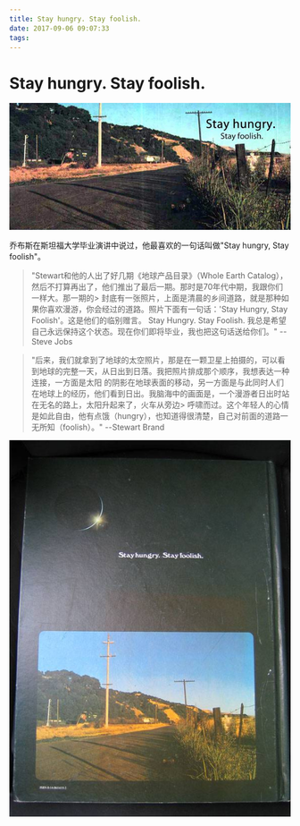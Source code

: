 ```yaml
---
title: Stay hungry. Stay foolish.
date: 2017-09-06 09:07:33
tags: 
---
```


# Stay hungry. Stay foolish.

![stay-hungry-stay-foolish](../img/Stay-hungry-Stay-foolish.jpg)

乔布斯在斯坦福大学毕业演讲中说过，他最喜欢的一句话叫做"Stay hungry, Stay foolish"。
<!-- more -->

> "Stewart和他的人出了好几期《地球产品目录》（Whole Earth Catalog），然后不打算再出了，他们推出了最后一期。那时是70年代中期，我跟你们一样大。那一期的>  封底有一张照片，上面是清晨的乡间道路，就是那种如果你喜欢漫游，你会经过的道路。照片下面有一句话：'Stay Hungry, Stay Foolish'。这是他们的临别赠言。
>  Stay Hungry. Stay Foolish. 我总是希望自己永远保持这个状态。现在你们即将毕业，我也把这句话送给你们。"
>                                                                                                --Steve Jobs


> "后来，我们就拿到了地球的太空照片，那是在一颗卫星上拍摄的，可以看到地球的完整一天，从日出到日落。我把照片排成那个顺序，我想表达一种连接，一方面是太阳
> 的阴影在地球表面的移动，另一方面是与此同时人们在地球上的经历，他们看到日出。我脑海中的画面是，一个漫游者日出时站在无名的路上，太阳升起来了，火车从旁边> 呼啸而过。这个年轻人的心情是如此自由，他有点饿（hungry），也知道得很清楚，自己对前面的道路一无所知（foolish）。"
>                                                                                               --Stewart Brand

![地球产品目录 Cover](../img/地球产品目录cover.jpg)
